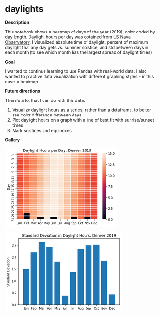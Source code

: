 # daylights

**Description**

This notebook shows a heatmap of days of the year (2019), color coded by day length. Daylight hours per day was obtained from [US Naval Observatory](https://aa.usno.navy.mil/data/docs/Dur_OneYear.php). I visualized absolute time of daylight, percent of maximum daylight that any day gets vs. summer solstice, and std between days in each month (to see which month has the largest spread of daylight times)

**Goal**

I wanted to continue learning to use Pandas with real-world data. I also wanted to practive data visualization with different graphing styles - in this case, a heatmap

**Future directions**

There's a lot that I can do with this data:
1. Visualize daylight hours as a series, rather than a dataframe, to better see color difference between days
2. Plot daylight hours on a graph with a line of best fit with sunrise/sunset times
3. Mark solstices and equinoxes

**Gallery**

![Heatmap](https://github.com/dphillips97/daylights/blob/master/daylight_times/daylight_1.png)

![Std dev graph](https://github.com/dphillips97/daylights/blob/master/daylight_times/daylight_2.png)
